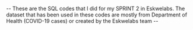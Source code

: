 -- These are the SQL codes that I did for my SPRINT 2 in Eskwelabs. The dataset that has been used in these codes are mostly from Department of Health (COVID-19 cases) or created by the Eskwelabs team --

